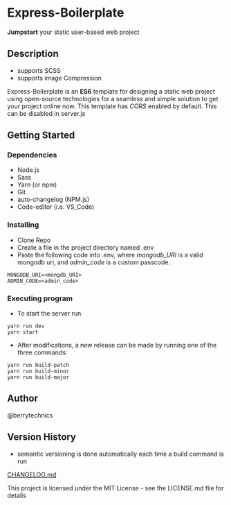 # Express-Boilerplate
**Jumpstart** your static user-based web project
## Description
* supports SCSS
* supports image Compression

Express-Boilerplate is an **ES6** template for designing a static web project using open-source technologies for a seamless and simple solution to get your project online now.
This template has *CORS* enabled by default. This can be disabled in server.js
## Getting Started
### Dependencies
* Node.js
* Sass
* Yarn (or npm)
* Git
* auto-changelog (NPM.js)
* Code-editor (i.e. VS_Code)
### Installing
* Clone Repo
* Create a file in the project directory named .env
* Paste the following code into .env, where *mongodb_URI* is a valid mongodb uri, and *admin_code* is a custom passcode.
```
MONGODB_URI=<mongdb_URI>
ADMIN_CODE=<admin_code>
```
### Executing program
* To start the server run
```
yarn run dev
yarn start
```
* After modifications, a new release can be made by running one of the three commands:
``` 
yarn run build-patch
yarn run build-minor
yarn run build-major
 ```
## Author
@berrytechnics
## Version History
* semantic versioning is done automatically each time a build command is run

[CHANGELOG.md](https://github.com/berrytechnics/Express-Boilerplate/blob/main/CHANGELOG.md)

This project is licensed under the MIT License - see the LICENSE.md file for details